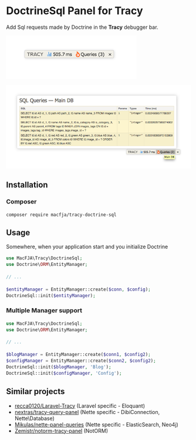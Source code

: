 # DoctrineSql Panel for Tracy #

Add Sql requests made by Doctrine in the **Tracy** debugger bar.

![](docs/bar.png)

![](docs/panel.png)

## Installation ##

### Composer ###

```
composer require macfja/tracy-doctrine-sql
```

## Usage ##

Somewhere, when your application start and you initialize Doctrine

```php
use MacFJA\Tracy\DoctrineSql;
use Doctrine\ORM\EntityManager;

// ...

$entityManager = EntityManager::create($conn, $config);
DoctrineSql::init($entityManager);
```

### Multiple Manager support ###

```php
use MacFJA\Tracy\DoctrineSql;
use Doctrine\ORM\EntityManager;

// ...

$blogManager = EntityManager::create($conn1, $config2);
$configManager = EntityManager::create($conn2, $config2);
DoctrineSql::init($blogManager, 'Blog');
DoctrineSql::init($configManager, 'Config');
```

## Similar projects ##

 - [recca0120/Laravel-Tracy](https://github.com/recca0120/Laravel-Tracy) (Laravel specific - Eloquant)
 - [nextras/tracy-query-panel](https://github.com/nextras/tracy-query-panel) (Nette specific - DibiConnection, Nette\Database)
 - [Mikulas/nette-panel-queries](https://github.com/Mikulas/nette-panel-queries) (Nette specific - ElasticSearch, Neo4j)
 - [Zemistr/notorm-tracy-panel](https://github.com/Zemistr/notorm-tracy-panel) (NotORM)

